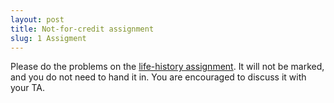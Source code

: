 ```yaml
---
layout: post
title: Not-for-credit assignment
slug: 1 Assigment
---
```


Please do the problems on the [life-history assignment](/materials/life_history.asn.pdf). It will not be marked, and you do not need to hand it in. You are encouraged to discuss it with your TA.

